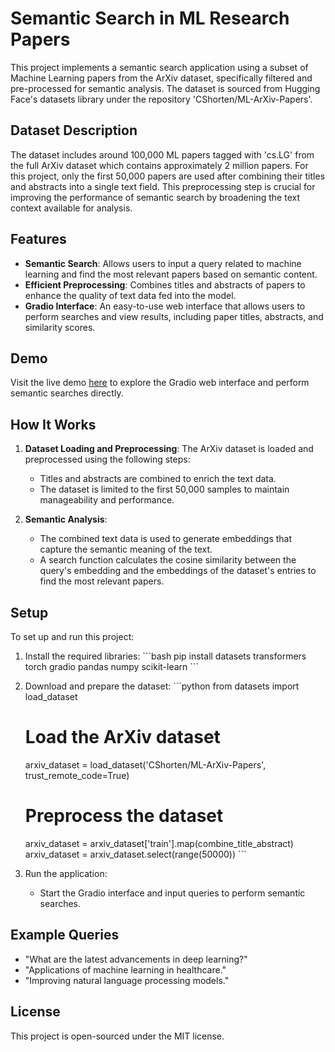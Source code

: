 
# Semantic Search in ML Research Papers

This project implements a semantic search application using a subset of Machine Learning papers from the ArXiv dataset, specifically filtered and pre-processed for semantic analysis. The dataset is sourced from Hugging Face's datasets library under the repository 'CShorten/ML-ArXiv-Papers'.

## Dataset Description

The dataset includes around 100,000 ML papers tagged with 'cs.LG' from the full ArXiv dataset which contains approximately 2 million papers. For this project, only the first 50,000 papers are used after combining their titles and abstracts into a single text field. This preprocessing step is crucial for improving the performance of semantic search by broadening the text context available for analysis.

## Features

- **Semantic Search**: Allows users to input a query related to machine learning and find the most relevant papers based on semantic content.
- **Efficient Preprocessing**: Combines titles and abstracts of papers to enhance the quality of text data fed into the model.
- **Gradio Interface**: An easy-to-use web interface that allows users to perform searches and view results, including paper titles, abstracts, and similarity scores.

## Demo

Visit the live demo [here](https://huggingface.co/spaces/sncmedikonduru/Semantic_Search_in_Research_Papers) to explore the Gradio web interface and perform semantic searches directly.

## How It Works

1. **Dataset Loading and Preprocessing**: The ArXiv dataset is loaded and preprocessed using the following steps:
   - Titles and abstracts are combined to enrich the text data.
   - The dataset is limited to the first 50,000 samples to maintain manageability and performance.

2. **Semantic Analysis**:
   - The combined text data is used to generate embeddings that capture the semantic meaning of the text.
   - A search function calculates the cosine similarity between the query's embedding and the embeddings of the dataset's entries to find the most relevant papers.

## Setup

To set up and run this project:

1. Install the required libraries:
   \```bash
   pip install datasets transformers torch gradio pandas numpy scikit-learn
   \```

2. Download and prepare the dataset:
   \```python
   from datasets import load_dataset

   # Load the ArXiv dataset
   arxiv_dataset = load_dataset('CShorten/ML-ArXiv-Papers', trust_remote_code=True)

   # Preprocess the dataset
   arxiv_dataset = arxiv_dataset['train'].map(combine_title_abstract)
   arxiv_dataset = arxiv_dataset.select(range(50000))
   \```

3. Run the application:
   - Start the Gradio interface and input queries to perform semantic searches.

## Example Queries

- "What are the latest advancements in deep learning?"
- "Applications of machine learning in healthcare."
- "Improving natural language processing models."

## License

This project is open-sourced under the MIT license.
